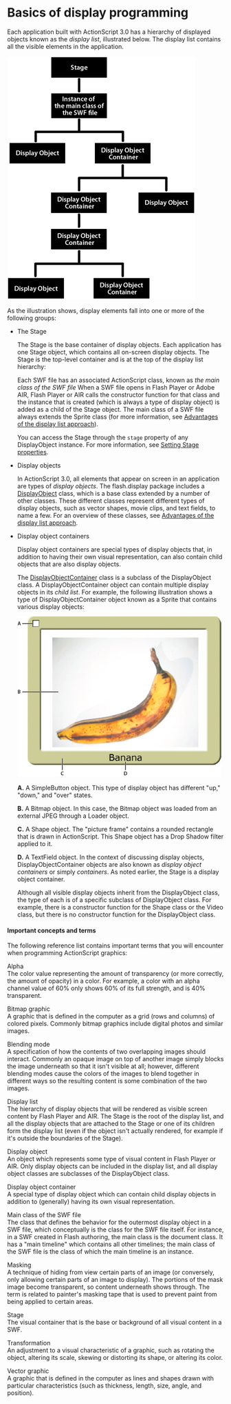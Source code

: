 # Basics of display programming

Each application built with ActionScript 3.0 has a hierarchy of displayed
objects known as the _display list_, illustrated below. The display list
contains all the visible elements in the application.

![<Display list hierarchy>](../../img/dp_Display_List_Organization.png)

As the illustration shows, display elements fall into one or more of the
following groups:

- The Stage

  The Stage is the base container of display objects. Each application has one
  Stage object, which contains all on-screen display objects. The Stage is the
  top-level container and is at the top of the display list hierarchy:

  Each SWF file has an associated ActionScript class, known as _the main class
  of the SWF file_ When a SWF file opens in Flash Player or Adobe AIR, Flash
  Player or AIR calls the constructor function for that class and the instance
  that is created (which is always a type of display object) is added as a child
  of the Stage object. The main class of a SWF file always extends the Sprite
  class (for more information, see
  [Advantages of the display list approach](./advantages-of-the-display-list-approach.md)).

  You can access the Stage through the `stage` property of any DisplayObject
  instance. For more information, see
  [Setting Stage properties](./setting-stage-properties.md).

- Display objects

  In ActionScript 3.0, all elements that appear on screen in an application are
  types of _display objects_. The flash.display package includes a
  [DisplayObject](https://help.adobe.com/en_US/FlashPlatform/reference/actionscript/3/flash/display/DisplayObject.html)
  class, which is a base class extended by a number of other classes. These
  different classes represent different types of display objects, such as vector
  shapes, movie clips, and text fields, to name a few. For an overview of these
  classes, see
  [Advantages of the display list approach](./advantages-of-the-display-list-approach.md).

- Display object containers

  Display object containers are special types of display objects that, in
  addition to having their own visual representation, can also contain child
  objects that are also display objects.

  The
  [DisplayObjectContainer](https://help.adobe.com/en_US/FlashPlatform/reference/actionscript/3/flash/display/DisplayObjectContainer.html)
  class is a subclass of the DisplayObject class. A DisplayObjectContainer
  object can contain multiple display objects in its _child_ _list_. For
  example, the following illustration shows a type of DisplayObjectContainer
  object known as a Sprite that contains various display objects:

  ![<Sprite containing display objects>](../../img/dp_bananaFrame.png)

  **A.** A SimpleButton object. This type of display object has different "up,"
  "down," and "over" states.

  **B.** A Bitmap object. In this case, the Bitmap object was loaded from an
  external JPEG through a Loader object.

  **C.** A Shape object. The "picture frame" contains a rounded rectangle that
  is drawn in ActionScript. This Shape object has a Drop Shadow filter applied
  to it.

  **D.** A TextField object. In the context of discussing display objects,
  DisplayObjectContainer objects are also known as _display object containers_
  or simply _containers_. As noted earlier, the Stage is a display object
  container.

  Although all visible display objects inherit from the DisplayObject class, the
  type of each is of a specific subclass of DisplayObject class. For example,
  there is a constructor function for the Shape class or the Video class, but
  there is no constructor function for the DisplayObject class.

#### Important concepts and terms

The following reference list contains important terms that you will encounter
when programming ActionScript graphics:

Alpha  
The color value representing the amount of transparency (or more correctly, the
amount of opacity) in a color. For example, a color with an alpha channel value
of 60% only shows 60% of its full strength, and is 40% transparent.

Bitmap graphic  
A graphic that is defined in the computer as a grid (rows and columns) of
colored pixels. Commonly bitmap graphics include digital photos and similar
images.

Blending mode  
A specification of how the contents of two overlapping images should interact.
Commonly an opaque image on top of another image simply blocks the image
underneath so that it isn't visible at all; however, different blending modes
cause the colors of the images to blend together in different ways so the
resulting content is some combination of the two images.

Display list  
The hierarchy of display objects that will be rendered as visible screen content
by Flash Player and AIR. The Stage is the root of the display list, and all the
display objects that are attached to the Stage or one of its children form the
display list (even if the object isn't actually rendered, for example if it's
outside the boundaries of the Stage).

Display object  
An object which represents some type of visual content in Flash Player or AIR.
Only display objects can be included in the display list, and all display object
classes are subclasses of the DisplayObject class.

Display object container  
A special type of display object which can contain child display objects in
addition to (generally) having its own visual representation.

Main class of the SWF file  
The class that defines the behavior for the outermost display object in a SWF
file, which conceptually is the class for the SWF file itself. For instance, in
a SWF created in Flash authoring, the main class is the document class. It has a
"main timeline" which contains all other timelines; the main class of the SWF
file is the class of which the main timeline is an instance.

Masking  
A technique of hiding from view certain parts of an image (or conversely, only
allowing certain parts of an image to display). The portions of the mask image
become transparent, so content underneath shows through. The term is related to
painter's masking tape that is used to prevent paint from being applied to
certain areas.

Stage  
The visual container that is the base or background of all visual content in a
SWF.

Transformation  
An adjustment to a visual characteristic of a graphic, such as rotating the
object, altering its scale, skewing or distorting its shape, or altering its
color.

Vector graphic  
A graphic that is defined in the computer as lines and shapes drawn with
particular characteristics (such as thickness, length, size, angle, and
position).
